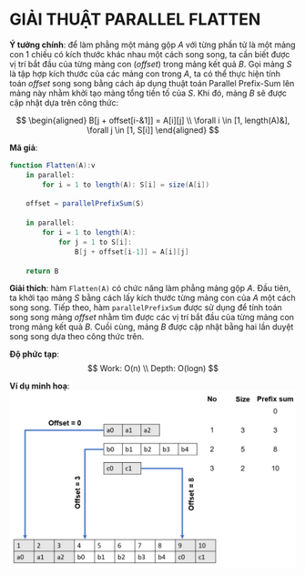 # GIẢI THUẬT PARALLEL FLATTEN

**Ý tưởng chính**: để làm phẳng một mảng gộp $A$ với từng phần tử là một mảng con 1 chiều có kích thước khác nhau một cách song song, ta cần biết được vị trí bắt đầu của từng mảng con ($offset$) trong mảng kết quả $B$. Gọi mảng $S$ là tập hợp kích thước của các mảng con trong $A$, ta có thể thực hiện tính toán $offset$ song song bằng cách áp dụng thuật toán Parallel Prefix-Sum lên mảng này nhằm khởi tạo mảng tổng tiền tố của $S$. Khi đó, mảng $B$ sẽ được cập nhật dựa trên công thức:

$$
\begin{aligned}
    B[j + offset[i-&1]] = A[i][j] \\
    \forall i \in [1, length(A)&], \forall j \in [1, S[i]]
\end{aligned}
$$


**Mã giả**:
```actionscript
function Flatten(A):v
    in parallel: 
        for i = 1 to length(A): S[i] = size(A[i])
    
    offset = parallelPrefixSum(S)
    
    in parallel:
        for i = 1 to length(A):
            for j = 1 to S[i]:
                B[j + offset[i-1]] = A[i][j]

    return B
```

**Giải thích**: hàm `Flatten(A)` có chức năng làm phẳng mảng gộp $A$. Đầu tiên, ta khởi tạo mảng $S$ bằng cách lấy kích thước từng mảng con của $A$ một cách song song. Tiếp theo, hàm `parallelPrefixSum` được sử dụng để tính toán song song mảng $offset$ nhằm tìm được các vị trí bắt đầu của từng mảng con trong mảng kết quả $B$. Cuồi cùng, mảng $B$ được cập nhật bằng hai lần duyệt song song dựa theo công thức trên.

**Độ phức tạp**:
$$
Work: O(n) \\
Depth: O(logn)
$$

**Ví dụ minh hoạ**:
![alt text](flatten.png)